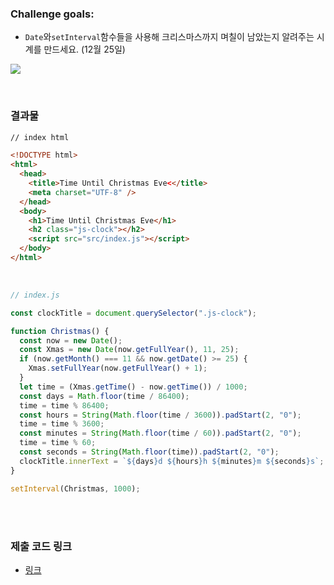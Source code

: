 ### Challenge goals:

- `Date`와`setInterval`함수들을 사용해 크리스마스까지 며칠이 남았는지 알려주는 시계를 만드세요. (12월 25일)

![](https://i.imgur.com/6StY5c6.gif)

<br>

### 결과물

```html
// index html

<!DOCTYPE html>
<html>
  <head>
    <title>Time Until Christmas Eve<</title>
    <meta charset="UTF-8" />
  </head>
  <body>
    <h1>Time Until Christmas Eve</h1>
    <h2 class="js-clock"></h2>
    <script src="src/index.js"></script>
  </body>
</html>
```

<br>

```js
// index.js

const clockTitle = document.querySelector(".js-clock");

function Christmas() {
  const now = new Date();
  const Xmas = new Date(now.getFullYear(), 11, 25);
  if (now.getMonth() === 11 && now.getDate() >= 25) {
    Xmas.setFullYear(now.getFullYear() + 1);
  }
  let time = (Xmas.getTime() - now.getTime()) / 1000;
  const days = Math.floor(time / 86400);
  time = time % 86400;
  const hours = String(Math.floor(time / 3600)).padStart(2, "0");
  time = time % 3600;
  const minutes = String(Math.floor(time / 60)).padStart(2, "0");
  time = time % 60;
  const seconds = String(Math.floor(time)).padStart(2, "0");
  clockTitle.innerText = `${days}d ${hours}h ${minutes}m ${seconds}s`;
}

setInterval(Christmas, 1000);
```

<br>

<br>

### 제출 코드 링크

- [링크](https://codesandbox.io/s/flamboyant-chaplygin-et6frg)